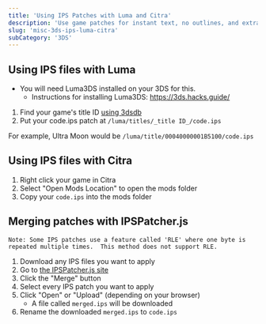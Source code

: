 ```yaml
---
title: 'Using IPS Patches with Luma and Citra'
description: 'Use game patches for instant text, no outlines, and extra fun'
slug: 'misc-3ds-ips-luma-citra'
subCategory: '3DS'
---
```


## Using IPS files with Luma

- You will need Luma3DS installed on your 3DS for this.
  - Instructions for installing Luma3DS: https://3ds.hacks.guide/

1. Find your game's title ID [using 3dsdb](http://www.3dsdb.com/)
2. Put your code.ips patch at `/luma/titles/_title ID_/code.ips`

For example, Ultra Moon would be `/luma/title/00040000001B5100/code.ips`

## Using IPS files with Citra

1. Right click your game in Citra
2. Select "Open Mods Location" to open the mods folder
3. Copy your `code.ips` into the mods folder 

## Merging patches with IPSPatcher.js

```
Note: Some IPS patches use a feature called 'RLE' where one byte is repeated multiple times.  This method does not support RLE.
```

1. Download any IPS files you want to apply
2. Go to [the IPSPatcher.js site](https://zaksabeast.github.io/ipspatcher.js/build/)
3. Click the "Merge" button
4. Select every IPS patch you want to apply
5. Click "Open" or "Upload" (depending on your browser)
   - A file called `merged.ips` will be downloaded
6. Rename the downloaded `merged.ips` to `code.ips`
